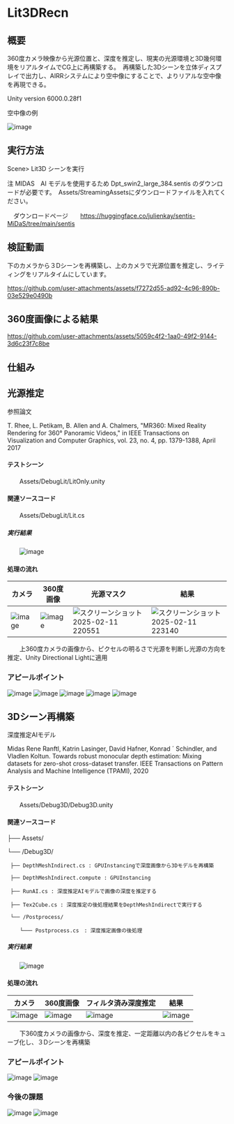 # Lit3DRecn
## 概要
360度カメラ映像から光源位置と、深度を推定し、現実の光源環境と3D幾何環境をリアルタイムでCG上に再構築する。　再構築した3Dシーンを立体ディスプレイで出力し、AIRRシステムにより空中像にすることで、よりリアルな空中像を再現できる。


Unity version 6000.0.28f1

空中像の例

![image](https://github.com/user-attachments/assets/0a406f4a-6e26-43a6-9285-17f8ced805fc)



## 実行方法

 Scene> Lit3D シーンを実行

注
MIDAS　AI モデルを使用するため Dpt_swin2_large_384.sentis のダウンロードが必要です。　Assets/StreamingAssetsにダウンロードファイルを入れてください。
 
 　ダウンロードページ　　https://huggingface.co/julienkay/sentis-MiDaS/tree/main/sentis
## 検証動画

下のカメラから３Dシーンを再構築し、上のカメラで光源位置を推定し、ライティングをリアルタイムにしています。

https://github.com/user-attachments/assets/f7272d55-ad92-4c96-890b-03e529e0490b

## 360度画像による結果

https://github.com/user-attachments/assets/5059c4f2-1aa0-49f2-9144-3d6c23f7c8be




## 仕組み

## 光源推定
参照論文

T. Rhee, L. Petikam, B. Allen and A. Chalmers, "MR360: Mixed Reality Rendering for 360° Panoramic Videos," in IEEE Transactions on Visualization and Computer Graphics, vol. 23, no. 4, pp. 1379-1388, April 2017
#### テストシーン
　　Assets/DebugLit/LitOnly.unity

#### 関連ソースコード
　　Assets/DebugLit/Lit.cs      
      
##### 実行結果
　　![image](https://github.com/user-attachments/assets/2510d470-7598-4b9a-953a-56592713eaf2)


#### 処理の流れ
|カメラ|360度画像|光源マスク|結果|
|---|---|---|---|
|![image](https://github.com/user-attachments/assets/18f011ca-5914-447e-83a2-cda49ebdcc4e)|![image](https://github.com/user-attachments/assets/7b93d271-94ac-419d-baac-a7c5d903ceae)|![スクリーンショット 2025-02-11 220551](https://github.com/user-attachments/assets/69e28ed3-e252-4e20-b0f2-33aa880ad82b)|![スクリーンショット 2025-02-11 223140](https://github.com/user-attachments/assets/cc258f9f-cd30-4a14-850f-0a21472e105f)


　　上360度カメラの画像から、ピクセルの明るさで光源を判断し光源の方向を推定、Unity Directional Lightに適用

###  アピールポイント
![image](https://github.com/user-attachments/assets/2da7d9eb-4c8c-4804-b4ce-96f55c92fd87)
![image](https://github.com/user-attachments/assets/dc598b24-31cf-405d-9de9-284b61e851e1)
![image](https://github.com/user-attachments/assets/9db9d77c-41b7-4f79-b81a-1654000ad938)
![image](https://github.com/user-attachments/assets/1c634b00-5cda-437e-b8ec-f039bc5a1bba)
![image](https://github.com/user-attachments/assets/564180af-4e83-488a-a716-9c58b3efcce1)


## 3Dシーン再構築

深度推定AIモデル

Midas
Rene Ranftl, Katrin Lasinger, David Hafner, Konrad ´
Schindler, and Vladlen Koltun. Towards robust monocular
depth estimation: Mixing datasets for zero-shot cross-dataset
transfer. IEEE Transactions on Pattern Analysis and Machine Intelligence (TPAMI), 2020

#### テストシーン
　　Assets/Debug3D/Debug3D.unity

#### 関連ソースコード

├── Assets/    

   └── /Debug3D/ 
   
     ├── DepthMeshIndirect.cs : GPUInstancingで深度画像から3Dモデルを再構築
     
     ├── DepthMeshIndirect.compute : GPUInstancing
     
     ├── RunAI.cs : 深度推定AIモデルで画像の深度を推定する
     
     ├── Tex2Cube.cs : 深度推定の後処理結果をDepthMeshIndirectで実行する
     
     └── /Postprocess/ 
     
        └─── Postprocess.cs　: 深度推定画像の後処理
        

##### 実行結果
　　![image](https://github.com/user-attachments/assets/629de104-6941-4175-8427-d54bcfb954fd)

#### 処理の流れ
|カメラ|360度画像|フィルタ済み深度推定|結果|
|---|---|---|---|
|![image](https://github.com/user-attachments/assets/6a799a6c-339e-4bc4-a462-c61c24263eff)|![image](https://github.com/user-attachments/assets/7b93d271-94ac-419d-baac-a7c5d903ceae)|![image](https://github.com/user-attachments/assets/54389e90-a957-4b8c-8b94-a97dec9cf1a8)|![image](https://github.com/user-attachments/assets/39685b15-62c1-4f3e-ad00-2d2162cd2533)

　　下360度カメラの画像から、深度を推定、一定距離以内の各ピクセルをキューブ化し、３Dシーンを再構築

###  アピールポイント
![image](https://github.com/user-attachments/assets/61cf4500-42ad-40c7-9721-a018e1c33e40)
![image](https://github.com/user-attachments/assets/e4581f11-6c30-450c-a8d0-8f2ee3ce1995)



### 今後の課題
![image](https://github.com/user-attachments/assets/90f31bb5-1dc6-4002-ab88-6f42b67c829e)
![image](https://github.com/user-attachments/assets/bf6ad0cd-a759-4247-a244-46c4630dcb3e)







